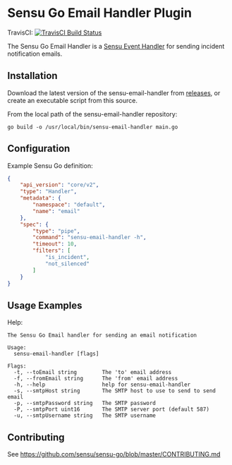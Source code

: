 # Sensu Go Email Handler Plugin
TravisCI: [![TravisCI Build Status](https://travis-ci.org/sensu/sensu-email-handler.svg?branch=master)](https://travis-ci.org/sensu/sensu-email-handler)

The Sensu Go Email Handler is a [Sensu Event Handler][2] for sending
incident notification emails.

## Installation

Download the latest version of the sensu-email-handler from [releases][1],
or create an executable script from this source.

From the local path of the sensu-email-handler repository:

```
go build -o /usr/local/bin/sensu-email-handler main.go
```

## Configuration

Example Sensu Go definition:

```json
{
    "api_version": "core/v2",
    "type": "Handler",
    "metadata": {
        "namespace": "default",
        "name": "email"
    },
    "spec": {
        "type": "pipe",
        "command": "sensu-email-handler -h",
        "timeout": 10,
        "filters": [
            "is_incident",
            "not_silenced"
        ]
    }
}
```

## Usage Examples

Help:

```
The Sensu Go Email handler for sending an email notification

Usage:
  sensu-email-handler [flags]

Flags:
  -t, --toEmail string        The 'to' email address
  -f, --fromEmail string      The 'from' email address
  -h, --help                  help for sensu-email-handler
  -s, --smtpHost string       The SMTP host to use to send to send email
  -p, --smtpPassword string   The SMTP password
  -P, --smtpPort uint16       The SMTP server port (default 587)
  -u, --smtpUsername string   The SMTP username
```

## Contributing

See https://github.com/sensu/sensu-go/blob/master/CONTRIBUTING.md

[1]: https://github.com/sensu/sensu-email-handler/releases
[2]: https://docs.sensu.io/sensu-go/5.0/reference/handlers/#how-do-sensu-handlers-work
